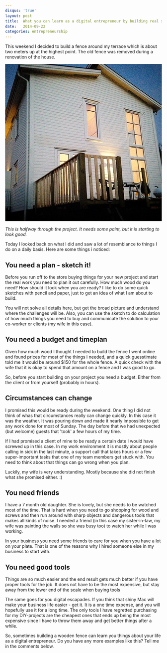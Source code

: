 ```yaml
---
disqus: 'true'
layout: post
title:  What you can learn as a digital entrepreneur by building real stuff
date:   2014-09-22
categories: entrepreneurship
---
```


This weekend I decided to build a fence around my terrace which is about two
meters up at the highest point. The old fence was removed during a renovation
of the house.

![image](/assets/images/2014-09-22-fence.jpg)

_This is halfway through the project. It needs some paint, but it is starting to look good._

Today I looked back on what I did and saw a lot of resemblance to things I do
on a daily basis. Here are some things i noticed:

## You need a plan - sketch it!

Before you run off to the store buying things for your new project and start
the real work you need to plan it out carefully. How much wood do you need?
How should it look when you are ready? I like to do some quick sketches with
pencil and paper, just to get an idea of what I am about to build.

You will not solve all details here, but get the broad picture and understand
where the challenges will be. Also, you can use the sketch to do calculation
of how much things you need to buy and communicate the solution to your
co-worker or clients (my wife in this case).

## You need a budget and timeplan

Given how much wood I thought I needed to build the fence I went online
and found prices for most of the things i needed, and a quick guesstimate told
me it would be around $150 for the whole fence. A quick check with the wife
that it is okay to spend that amount on a fence and I was good to go.

So, before you start building on your project you need a budget. Either from
the client or from yourself (probably in hours).

## Circumstances can change

I promised this would be ready during the weekend. One thing I did not think
of whas that circumstances really can change quickly. In this case it was the
weather. It was pouring down and made it nearly impossible to get any work done
for most of Sunday. The day before that we had unexpected (but welcome) guests
that 'took' a few hours of my time.

If I had promised a client of mine to be ready a certain date I would have
screwed up in this case. In my work environment it is mostly about people
calling in sick in the last minute, a support call that takes hours or a few
super-important tasks that one of my team members get stuck with. You need to
think about that things can go wrong when you plan.

Luckily, my wife is very understanding. Mostly because she did not finish what
she promised either. :)

## You need friends

I have a 7 month old daughter. She is lovely, but she needs to be watched most
of the time. That is hard when you need to go shopping for wood and screws and
then run around with sharp objects and dangerous tools that makes all kinds of
noise. I needed a friend (in this case my sister-in-law, my wife was painting
  the walls so she was busy too) to watch her while I was working.

In your business you need some friends to care for you when you have a lot on
your plate. That is one of the reasons why I hired someone else in my business
to start with.

## You need good tools

Things are so much easier and the end result gets much better if you have
proper tools for the job. It does not have to be the most expensive, but
stay away from the lower end of the scale when buying tools

The same goes for you digital escapades. If you think that shiny Mac will make
your business life easier - get it. It is a one time expense, and you will
hopefully use it for a long time. The only tools I have regretted purchasing
for my DIY-projects are the cheapest ones that ends up being the most expensive
since I have to throw them away and get better things after a while.

So, sometimes building a wooden fence can learn you things about your life
as a digital entrepreneur. Do you have any more examples like this? Tell me in
the comments below.
